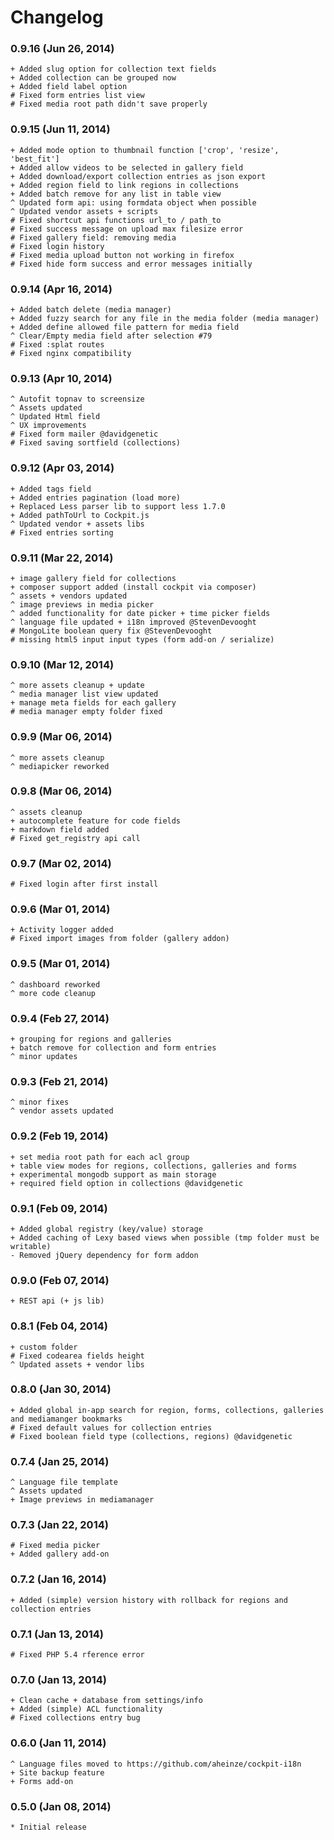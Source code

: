 # Changelog

### 0.9.16  (Jun 26, 2014)

    + Added slug option for collection text fields
    + Added collection can be grouped now
    + Added field label option
    # Fixed form entries list view
    # Fixed media root path didn't save properly

### 0.9.15  (Jun 11, 2014)

    + Added mode option to thumbnail function ['crop', 'resize', 'best_fit']
    + Added allow videos to be selected in gallery field
    + Added download/export collection entries as json export
    + Added region field to link regions in collections
    + Added batch remove for any list in table view
    ^ Updated form api: using formdata object when possible
    ^ Updated vendor assets + scripts
    # Fixed shortcut api functions url_to / path_to
    # Fixed success message on upload max filesize error
    # Fixed gallery field: removing media
    # Fixed login history
    # Fixed media upload button not working in firefox
    # Fixed hide form success and error messages initially


### 0.9.14  (Apr 16, 2014)

    + Added batch delete (media manager)
    + Added fuzzy search for any file in the media folder (media manager)
    + Added define allowed file pattern for media field
    ^ Clear/Empty media field after selection #79
    # Fixed :splat routes
    # Fixed nginx compatibility


### 0.9.13  (Apr 10, 2014)

    ^ Autofit topnav to screensize
    ^ Assets updated
    ^ Updated Html field
    ^ UX improvements
    # Fixed form mailer @davidgenetic
    # Fixed saving sortfield (collections)

### 0.9.12  (Apr 03, 2014)

    + Added tags field
    + Added entries pagination (load more)
    + Replaced Less parser lib to support less 1.7.0
    + Added pathToUrl to Cockpit.js
    ^ Updated vendor + assets libs
    # Fixed entries sorting

### 0.9.11  (Mar 22, 2014)

    + image gallery field for collections
    + composer support added (install cockpit via composer)
    ^ assets + vendors updated
    ^ image previews in media picker
    ^ added functionality for date picker + time picker fields
    ^ language file updated + i18n improved @StevenDevooght
    # MongoLite boolean query fix @StevenDevooght
    # missing html5 input input types (form add-on / serialize)

### 0.9.10  (Mar 12, 2014)

    ^ more assets cleanup + update
    ^ media manager list view updated
    + manage meta fields for each gallery
    # media manager empty folder fixed

### 0.9.9  (Mar 06, 2014)

    ^ more assets cleanup
    ^ mediapicker reworked

### 0.9.8  (Mar 06, 2014)

    ^ assets cleanup
    + autocomplete feature for code fields
    + markdown field added
    # Fixed get_registry api call

### 0.9.7  (Mar 02, 2014)

    # Fixed login after first install

### 0.9.6  (Mar 01, 2014)

    + Activity logger added
    # Fixed import images from folder (gallery addon)

### 0.9.5  (Mar 01, 2014)

    ^ dashboard reworked
    ^ more code cleanup

### 0.9.4  (Feb 27, 2014)

    + grouping for regions and galleries
    + batch remove for collection and form entries
    ^ minor updates


### 0.9.3 (Feb 21, 2014)

    ^ minor fixes
    ^ vendor assets updated


### 0.9.2 (Feb 19, 2014)

    + set media root path for each acl group
    + table view modes for regions, collections, galleries and forms
    + experimental mongodb support as main storage
    + required field option in collections @davidgenetic

### 0.9.1 (Feb 09, 2014)

    + Added global registry (key/value) storage
    + Added caching of Lexy based views when possible (tmp folder must be writable)
    - Removed jQuery dependency for form addon

### 0.9.0 (Feb 07, 2014)

    + REST api (+ js lib)

### 0.8.1 (Feb 04, 2014)

    + custom folder
    # Fixed codearea fields height
    ^ Updated assets + vendor libs

### 0.8.0 (Jan 30, 2014)

    + Added global in-app search for region, forms, collections, galleries and mediamanger bookmarks
    # Fixed default values for collection entries
    # Fixed boolean field type (collections, regions) @davidgenetic

### 0.7.4 (Jan 25, 2014)

    ^ Language file template
    ^ Assets updated
    + Image previews in mediamanager

### 0.7.3 (Jan 22, 2014)

    # Fixed media picker
    + Added gallery add-on

### 0.7.2 (Jan 16, 2014)

    + Added (simple) version history with rollback for regions and collection entries

### 0.7.1 (Jan 13, 2014)

    # Fixed PHP 5.4 rference error

### 0.7.0 (Jan 13, 2014)

    + Clean cache + database from settings/info
    + Added (simple) ACL functionality
    # Fixed collections entry bug

### 0.6.0 (Jan 11, 2014)

    ^ Language files moved to https://github.com/aheinze/cockpit-i18n
    + Site backup feature
    + Forms add-on

### 0.5.0 (Jan 08, 2014)

    * Initial release